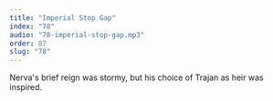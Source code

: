 ```yaml
---
title: "Imperial Stop Gap"
index: "78"
audio: "78-imperial-stop-gap.mp3"
order: 87
slug: "78"
---
```


Nerva's brief reign was stormy, but his choice of Trajan as heir was inspired.


